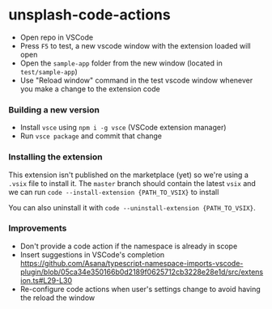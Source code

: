# unsplash-code-actions

- Open repo in VSCode
- Press `F5` to test, a new vscode window with the extension loaded will open
- Open the `sample-app` folder from the new window (located in `test/sample-app`)
- Use "Reload window" command in the test vscode window whenever you make a change to the extension code

### Building a new version

- Install `vsce` using `npm i -g vsce` (VSCode extension manager)
- Run `vsce package` and commit that change

### Installing the extension

This extension isn't published on the marketplace (yet) so we're using a `.vsix` file to install it. The `master` branch
should contain the latest `vsix` and we can run `code --install-extension {PATH_TO_VSIX}` to install

You can also uninstall it with `code --uninstall-extension {PATH_TO_VSIX}`.


### Improvements

- Don't provide a code action if the namespace is already in scope
- Insert suggestions in VSCode's completion https://github.com/Asana/typescript-namespace-imports-vscode-plugin/blob/05ca34e350166b0d2189f0625712cb3228e28e1d/src/extension.ts#L29-L30
- Re-configure code actions when user's settings change to avoid having the reload the window